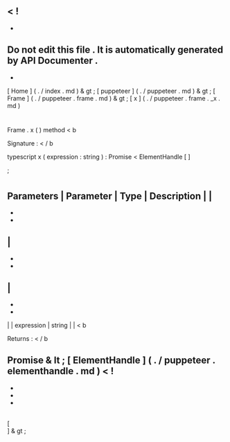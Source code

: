 <
!
-
-
Do
not
edit
this
file
.
It
is
automatically
generated
by
API
Documenter
.
-
-
>
[
Home
]
(
.
/
index
.
md
)
&
gt
;
[
puppeteer
]
(
.
/
puppeteer
.
md
)
&
gt
;
[
Frame
]
(
.
/
puppeteer
.
frame
.
md
)
&
gt
;
[
x
]
(
.
/
puppeteer
.
frame
.
_x
.
md
)
#
#
Frame
.
x
(
)
method
<
b
>
Signature
:
<
/
b
>
typescript
x
(
expression
:
string
)
:
Promise
<
ElementHandle
[
]
>
;
#
#
Parameters
|
Parameter
|
Type
|
Description
|
|
-
-
-
|
-
-
-
|
-
-
-
|
|
expression
|
string
|
|
<
b
>
Returns
:
<
/
b
>
Promise
&
lt
;
[
ElementHandle
]
(
.
/
puppeteer
.
elementhandle
.
md
)
<
!
-
-
-
-
>
\
[
\
]
&
gt
;
